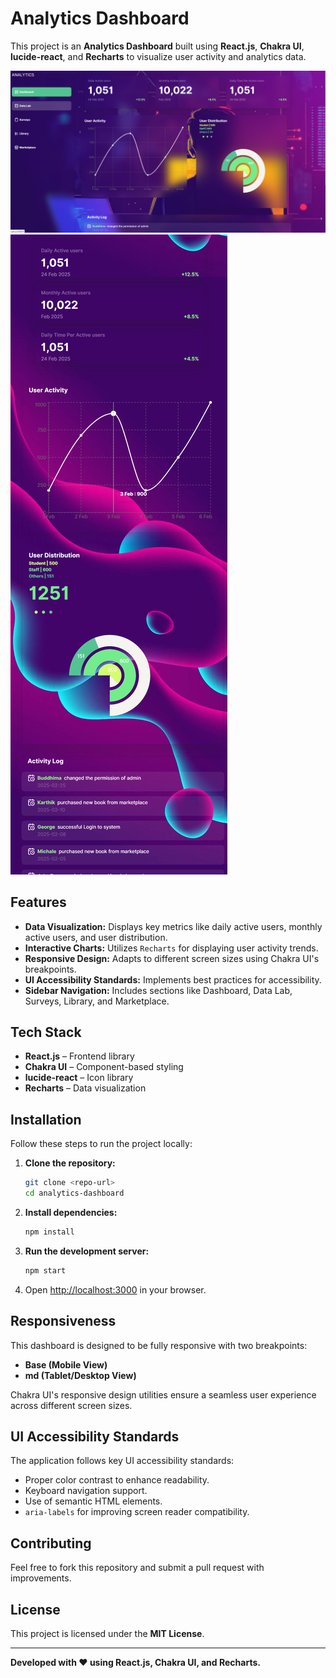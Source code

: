 # Analytics Dashboard

This project is an **Analytics Dashboard** built using **React.js**, **Chakra UI**, **lucide-react**, and **Recharts** to visualize user activity and analytics data.

![Dashboard Screenshot](final.png)
![responsive Screenshot](responsive.png)

## Features
- **Data Visualization:** Displays key metrics like daily active users, monthly active users, and user distribution.
- **Interactive Charts:** Utilizes `Recharts` for displaying user activity trends.
- **Responsive Design:** Adapts to different screen sizes using Chakra UI's breakpoints.
- **UI Accessibility Standards:** Implements best practices for accessibility.
- **Sidebar Navigation:** Includes sections like Dashboard, Data Lab, Surveys, Library, and Marketplace.

## Tech Stack
- **React.js** – Frontend library
- **Chakra UI** – Component-based styling
- **lucide-react** – Icon library
- **Recharts** – Data visualization

## Installation
Follow these steps to run the project locally:

1. **Clone the repository:**
   ```bash
   git clone <repo-url>
   cd analytics-dashboard
   ```
2. **Install dependencies:**
   ```bash
   npm install
   ```
3. **Run the development server:**
   ```bash
   npm start
   ```
4. Open [http://localhost:3000](http://localhost:3000) in your browser.

## Responsiveness
This dashboard is designed to be fully responsive with two breakpoints:
- **Base (Mobile View)**
- **md (Tablet/Desktop View)**

Chakra UI's responsive design utilities ensure a seamless user experience across different screen sizes.

## UI Accessibility Standards
The application follows key UI accessibility standards:
- Proper color contrast to enhance readability.
- Keyboard navigation support.
- Use of semantic HTML elements.
- `aria-labels` for improving screen reader compatibility.

## Contributing
Feel free to fork this repository and submit a pull request with improvements.

## License
This project is licensed under the **MIT License**.

---

**Developed with ❤️ using React.js, Chakra UI, and Recharts.**

